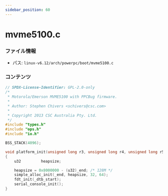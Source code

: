 ```yaml
---
sidebar_position: 60
---
```

# mvme5100.c

### ファイル情報

- パス: `linux-v6.12/arch/powerpc/boot/mvme5100.c`

### コンテンツ

```c
// SPDX-License-Identifier: GPL-2.0-only
/*
 * Motorola/Emerson MVME5100 with PPCBug firmware.
 *
 * Author: Stephen Chivers <schivers@csc.com>
 *
 * Copyright 2013 CSC Australia Pty. Ltd.
 */
#include "types.h"
#include "ops.h"
#include "io.h"

BSS_STACK(4096);

void platform_init(unsigned long r3, unsigned long r4, unsigned long r5)
{
	u32			heapsize;

	heapsize = 0x8000000 - (u32)_end; /* 128M */
	simple_alloc_init(_end, heapsize, 32, 64);
	fdt_init(_dtb_start);
	serial_console_init();
}

```

